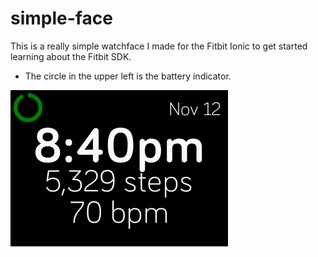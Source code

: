 # simple-face

This is a really simple watchface I made for the Fitbit Ionic to get started learning about the Fitbit SDK.

- The circle in the upper left is the battery indicator.

![Screnshot of Watchface](simple-face-sample.png "Screenshot of watchface")
